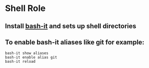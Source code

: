 # Shell Role

## Install [bash-it](https://github.com/Bash-it/bash-it) and sets up shell directories

## To enable bash-it aliases like git for example:

```
bash-it show aliases
bash-it enable alias git
bash-it reload
```

